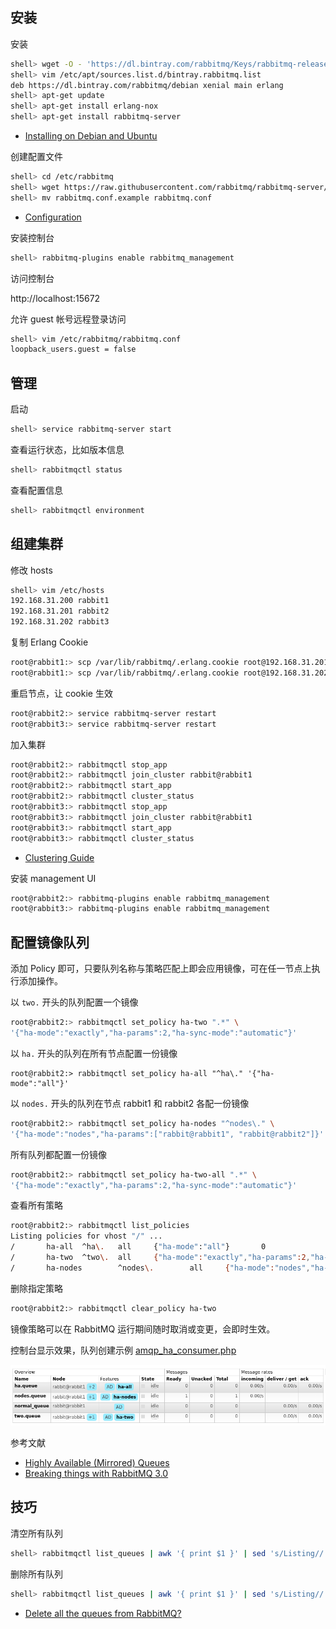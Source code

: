 ## 安装

安装

```sh
shell> wget -O - 'https://dl.bintray.com/rabbitmq/Keys/rabbitmq-release-signing-key.asc' | sudo apt-key add -
shell> vim /etc/apt/sources.list.d/bintray.rabbitmq.list
deb https://dl.bintray.com/rabbitmq/debian xenial main erlang
shell> apt-get update
shell> apt-get install erlang-nox
shell> apt-get install rabbitmq-server
```

- [Installing on Debian and Ubuntu](https://www.rabbitmq.com/install-debian.html)

创建配置文件

```sh
shell> cd /etc/rabbitmq
shell> wget https://raw.githubusercontent.com/rabbitmq/rabbitmq-server/master/docs/rabbitmq.conf.example
shell> mv rabbitmq.conf.example rabbitmq.conf
```

- [Configuration](https://www.rabbitmq.com/configure.html)

安装控制台

```sh
shell> rabbitmq-plugins enable rabbitmq_management
```

访问控制台 

http://localhost:15672

允许 guest 帐号远程登录访问

```sh
shell> vim /etc/rabbitmq/rabbitmq.conf
loopback_users.guest = false
```

## 管理

启动

```sh
shell> service rabbitmq-server start
```

查看运行状态，比如版本信息

```sh
shell> rabbitmqctl status
```

查看配置信息

```sh
shell> rabbitmqctl environment
```

## 组建集群

修改 hosts 

```sh
shell> vim /etc/hosts
192.168.31.200 rabbit1
192.168.31.201 rabbit2
192.168.31.202 rabbit3
```

复制 Erlang Cookie

```sh
root@rabbit1:> scp /var/lib/rabbitmq/.erlang.cookie root@192.168.31.201:/var/lib/rabbitmq/.erlang.cookie
root@rabbit1:> scp /var/lib/rabbitmq/.erlang.cookie root@192.168.31.202:/var/lib/rabbitmq/.erlang.cookie
```

重启节点，让 cookie 生效

```sh
root@rabbit2:> service rabbitmq-server restart
root@rabbit3:> service rabbitmq-server restart
```

加入集群

```sh
root@rabbit2:> rabbitmqctl stop_app
root@rabbit2:> rabbitmqctl join_cluster rabbit@rabbit1
root@rabbit2:> rabbitmqctl start_app
root@rabbit2:> rabbitmqctl cluster_status
root@rabbit3:> rabbitmqctl stop_app
root@rabbit3:> rabbitmqctl join_cluster rabbit@rabbit1
root@rabbit3:> rabbitmqctl start_app
root@rabbit3:> rabbitmqctl cluster_status
```

- [Clustering Guide](https://www.rabbitmq.com/clustering.html)

安装 management UI

```sh
root@rabbit2:> rabbitmq-plugins enable rabbitmq_management
root@rabbit3:> rabbitmq-plugins enable rabbitmq_management
```

## 配置镜像队列

添加 Policy 即可，只要队列名称与策略匹配上即会应用镜像，可在任一节点上执行添加操作。

以 `two.` 开头的队列配置一个镜像

```sh
root@rabbit2:> rabbitmqctl set_policy ha-two ".*" \
'{"ha-mode":"exactly","ha-params":2,"ha-sync-mode":"automatic"}'
```

以 `ha.` 开头的队列在所有节点配置一份镜像

```
root@rabbit2:> rabbitmqctl set_policy ha-all "^ha\." '{"ha-mode":"all"}'
```

以 `nodes.` 开头的队列在节点 rabbit1 和 rabbit2 各配一份镜像

```sh
root@rabbit2:> rabbitmqctl set_policy ha-nodes "^nodes\." \
'{"ha-mode":"nodes","ha-params":["rabbit@rabbit1", "rabbit@rabbit2"]}'
```

所有队列都配置一份镜像

```sh
root@rabbit2:> rabbitmqctl set_policy ha-two-all ".*" \
'{"ha-mode":"exactly","ha-params":2,"ha-sync-mode":"automatic"}'
```

查看所有策略

```sh
root@rabbit2:> rabbitmqctl list_policies
Listing policies for vhost "/" ...
/       ha-all  ^ha\.   all     {"ha-mode":"all"}       0
/       ha-two  ^two\.  all     {"ha-mode":"exactly","ha-params":2,"ha-sync-mode":"automatic"}  0
/       ha-nodes        ^nodes\.        all     {"ha-mode":"nodes","ha-params":["rabbit@rabbit1","rabbit@rabbit2"]}     0
```

删除指定策略

```sh 
root@rabbit2:> rabbitmqctl clear_policy ha-two
```

镜像策略可以在 RabbitMQ 运行期间随时取消或变更，会即时生效。

控制台显示效果，队列创建示例 [amqp_ha_consumer.php](https://github.com/aisuhua/rabbit/blob/master/demo01/amqp_ha_consumer.php)

![](https://github.com/aisuhua/rabbit/raw/master/demo01/amqp_ha_consumer.png)

参考文献

- [Highly Available (Mirrored) Queues](https://www.rabbitmq.com/ha.html#mirroring-arguments)
- [Breaking things with RabbitMQ 3.0](http://www.rabbitmq.com/blog/2012/11/19/breaking-things-with-rabbitmq-3-0/)

## 技巧

清空所有队列

```sh
shell> rabbitmqctl list_queues | awk '{ print $1 }' | sed 's/Listing//' | xargs -L1 rabbitmqctl purge_queue
```

删除所有队列

```sh
shell> rabbitmqctl list_queues | awk '{ print $1 }' | sed 's/Listing//' | xargs -L1 rabbitmqctl delete_queue
```

- [Delete all the queues from RabbitMQ?](https://stackoverflow.com/questions/11459676/delete-all-the-queues-from-rabbitmq)
